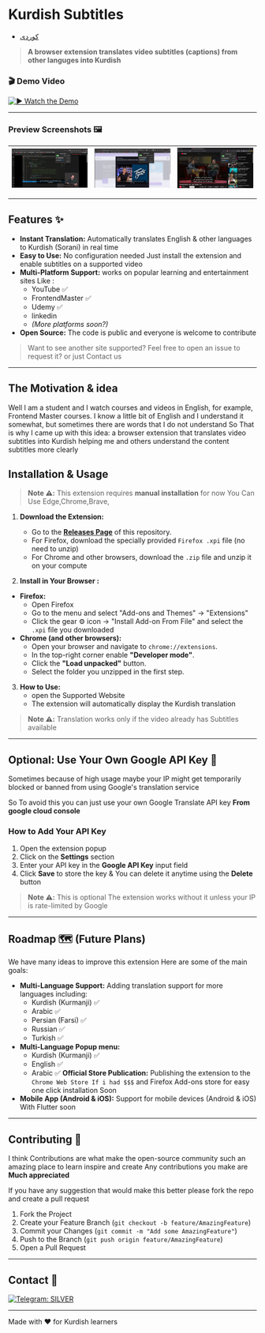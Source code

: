 # Kurdish Subtitles

- [کوردی](ReadmeKr.md)

> **A browser extension translates video subtitles (captions) from other languges into Kurdish**

### 🎬 Demo Video

[![▶ Watch the Demo](https://img.shields.io/badge/Watch%20Demo-%F0%9F%93%BA-blue?style=for-the-badge)](https://github.com/user-attachments/assets/8554d1d3-c20e-4691-9a7f-287729c40966)


---

### Preview Screenshots 🖼️

| ![](./Preview/image1.png) | ![](./Preview/image2.png) | ![](./Preview/image3.png) |
|---------------------------|---------------------------|---------------------------|

---

## Features ✨

*   **Instant Translation:** Automatically translates English & other languages to Kurdish (Sorani) in real time
*   **Easy to Use:** No configuration needed Just install the extension and enable subtitles on a supported video
*   **Multi-Platform Support:** works on popular learning and entertainment sites Like :
    *   YouTube ✅
    *   FrontendMaster ✅
    *   Udemy ✅
    *   linkedin
    *   *(More platforms soon?)*
*   **Open Source:** The code is public and everyone is welcome to contribute

> Want to see another site supported? Feel free to open an issue to request it? or just Contact us

---

## The Motivation & idea 

 Well I am a student and I watch courses and videos in English, for example, Frontend Master courses. I know a little bit of English and I understand it somewhat, but sometimes there are words that I do not understand So That is why I came up with this idea: a browser extension that translates video subtitles into Kurdish helping me and others  understand the content subtitles more clearly

 ## Installation & Usage 

> **Note ⚠️:** This extension requires  **manual installation** for now You Can Use Edge,Chrome,Brave,

1.  **Download the Extension:**
    *   Go to the [**Releases Page**](https://github.com/BDXBB/kurdish-subtitles/releases) of this repository.
    *   For Firefox, download the specially provided `Firefox .xpi` file (no need to unzip)
    *   For Chrome and other browsers, download the `.zip` file and unzip it on your compute

2.  **Install in Your Browser :**
   - **Firefox:**  
     - Open Firefox
     - Go to the menu and select "Add-ons and Themes" → "Extensions"
     - Click the gear ⚙ icon → "Install Add-on From File" and select the `.xpi` file you downloaded
   - **Chrome (and other browsers):**
     - Open your browser and navigate to `chrome://extensions`.
     - In the top-right corner enable **"Developer mode"**.
     - Click the **"Load unpacked"** button.
     - Select the folder you unzipped in the first step.

3.  **How to Use:** 
    *   open the Supported Website
    *   The extension will automatically display the Kurdish translation
> **Note ⚠️:** Translation works only if the video already has Subtitles available

---

## Optional: Use Your Own Google API Key 🔑

Sometimes because of high usage maybe your IP might get temporarily blocked or banned from using Google's translation service

So To avoid this you can just use your own Google Translate API key **From google cloud console**

### How to Add Your API Key

1. Open the extension popup
2. Click on the **Settings** section
3. Enter your API key in the **Google API Key** input field
4. Click **Save** to store the key & You can delete it anytime using the **Delete** button

> **Note ⚠️:** This is optional The extension works without it unless your IP is rate-limited by Google


---

## Roadmap 🗺️ (Future Plans)
We have many ideas to improve this extension Here are some of the main goals:

*   **Multi-Language Support:** Adding translation support for more languages including:
    *   Kurdish (Kurmanji) ✅
    *   Arabic ✅
    *   Persian (Farsi) ✅
    *   Russian ✅
    *   Turkish ✅
*   **Multi-Language Popup menu:**
    *   Kurdish (Kurmanji) ✅
    *   English ✅
    *   Arabic ✅
   **Official Store Publication:** Publishing the extension to the `Chrome Web Store If i had $$$` and Firefox Add-ons store for easy one click installation Soon
*  **Mobile App (Android & iOS):** Support for mobile devices (Android & iOS) With Flutter soon
---

## Contributing 🤝 

I think Contributions are what make the open-source community such an amazing place to learn inspire and create Any contributions you make are **Much appreciated**

If you have any suggestion that would make this better please fork the repo and create a pull request
1.  Fork the Project
2.  Create your Feature Branch (`git checkout -b feature/AmazingFeature`)
3.  Commit your Changes (`git commit -m "Add some AmazingFeature"`)
4.  Push to the Branch (`git push origin feature/AmazingFeature`)
5.  Open a Pull Request

---

## Contact 📧
 [![Telegram: SILVER](https://img.shields.io/badge/Telegram%20-blue.svg?logo=telegram)](https://t.me/BDXBB)

 ---

 Made with ❤️ for Kurdish learners
